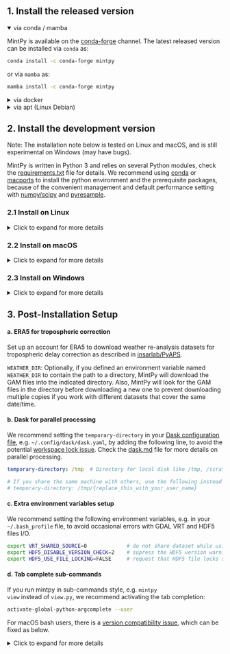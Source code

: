 ## 1. Install the released version ##

<p>
<details open>
<p><summary>via conda / mamba</summary></p>

MintPy is available on the <a href="https://anaconda.org/conda-forge/mintpy">conda-forge</a> channel. The latest released version can be installed via <code>conda</code> as:

```bash
conda install -c conda-forge mintpy
```

or via <code>mamba</code> as:

```bash
mamba install -c conda-forge mintpy
```

</details>

<details>
<p><summary>via docker</summary></p>

Docker allows one to run MintPy in a dedicated container, which is essentially an efficient virtual machine, and to be independent of the platform OS. First, install <a href="https://docs.docker.com/install">docker</a> if you have not already done so. Then run the following to pull the latest stable released container image version from <a href="https://github.com/insarlab/MintPy/pkgs/container/mintpy">MintPy GitHub Container Registry</a> to your local machine:

```bash
docker pull ghcr.io/insarlab/mintpy:latest
```

<p>Check <a href="./docker.md">docker.md</a> for more details on Docker container image usage, e.g. pulling the development version and running in a shell or Jupyter server.</p>
</details>

<details>
<p><summary>via apt (Linux Debian)</summary></p>

MintPy is available in the main archive of the <a href="https://tracker.debian.org/pkg/mintpy">Debian</a> GNU/Linux OS. It can be installed by using your favorite package manager or running the following command:

```bash
apt install mintpy
```

The same procedure, in principle, can be used in <a href="https://ubuntu.com">Ubuntu</a> and all the other <a href="https://wiki.debian.org/Derivatives/Census">Debian derivatives</a>. Check the <a href="https://salsa.debian.org/debian-gis-team/mintpy/-/blob/master/debian/README.Debian">Debian GIS Project</a> page for more detailed usage.
</details>
</p>

## 2. Install the development version ##

Note: The installation note below is tested on Linux and macOS, and is still experimental on Windows (may have bugs).

MintPy is written in Python 3 and relies on several Python modules, check the <a href="https://github.com/insarlab/MintPy/blob/main/requirements.txt">requirements.txt</a> file for details. We recommend using <a href="https://docs.conda.io/en/latest/miniconda.html">conda</a> or <a href="https://www.macports.org/install.php">macports</a> to install the python environment and the prerequisite packages, because of the convenient management and default performance setting with <a href="http://markus-beuckelmann.de/blog/boosting-numpy-blas.html">numpy/scipy</a> and <a href="https://pyresample.readthedocs.io/en/latest/installation.html#using-pykdtree">pyresample</a>.

### 2.1 Install on Linux ###

<p>
<details>
<p><summary>Click to expand for more details</summary></p>

<h4>a. Download source code</h4>

Run the following in your terminal to download the development version of MintPy:

```bash
cd ~/tools
git clone https://github.com/insarlab/MintPy.git
```

<h4>b. Install dependencies via conda</h4>

Install <a href="https://docs.conda.io/en/latest/miniconda.html">miniconda</a> if you have not already done so. You may need to close and restart the shell for changes to take effect.

```bash
# use wget or curl to download in the command line or click from the web browser
# for macOS, use Miniconda3-latest-MacOSX-x86_64.sh instead.
wget https://repo.anaconda.com/miniconda/Miniconda3-latest-Linux-x86_64.sh
bash Miniconda3-latest-Linux-x86_64.sh -b -p ~/tools/miniconda3
~/tools/miniconda3/bin/conda init bash
```

Install the dependencies into a custom existing environment [recommended] by running:

```bash
# To create a new custom environment, e.g. named "insar", run "conda create --name insar; conda activate insar"
# To speedup, try "conda install mamba", then use "mamba install" to replace "conda install" below

# Add "gdal'>=3'" below to install extra dependencies if you use ARIA, FRInGE, HyP3 or GMTSAR
# Add "isce2"     below to install extra dependencies if you use ISCE-2
conda install -c conda-forge --file ~/tools/MintPy/requirements.txt
```

<p>
<details>
<p><summary>Or install the dependencies to a new environment, e.g. named "mintpy", by running:</summary></p>

```bash
# Add "gdal'>=3'" below to install extra dependencies if you use ARIA, FRInGE, HyP3 or GMTSAR
# Add "isce2"     below to install extra dependencies if you use ISCE-2
conda create --name mintpy --file ~/tools/MintPy/requirements.txt
conda activate mintpy
```
</details>
</p>

<h4>c. Install MintPy</h4>

<details open>
<p><summary>via pip [recommended]</summary></p>

We recommend installing mintpy in the "editable" mode. This mode installs the package without copying files to your interpreter directory (e.g. the <code>site-packages</code> directory), thus, one could "edit" the source code and have changes take effect immediately without having to rebuild and reinstall.

```bash
python -m pip install -e ~/tools/MintPy
```
</details>

<details>
<p><summary>via path setup</summary></p>

Add below in your source file, e.g. <code>\~/.bash_profile</code> for <em>bash</em> users or <code>\~/.cshrc</code> for <em>csh/tcsh</em> users:

```bash
if [ -z ${PYTHONPATH+x} ]; then export PYTHONPATH=""; fi
export MINTPY_HOME=~/tools/MintPy
export PATH=${PATH}:${MINTPY_HOME}/src/mintpy/cli
export PYTHONPATH=${PYTHONPATH}:${MINTPY_HOME}/src
```
</details>
</details>
</p>

### 2.2 Install on macOS ###

<p>
<details>
<p><summary>Click to expand for more details</summary></p>

<p>Install Xcode with command line tools, if you have not already done so.</p>

<ul>
<li>Install <code>Xcode</code> from App store</li>

<li><p>Install <code>command line tools</code> within XCode and agree to the terms of license.</p></li>

<pre><code>xcode-select --install -s /Applications/Xcode.app/Contents/Developer/
sudo xcodebuild -license</code></pre>

<li>Install <a href="https://www.xquartz.org">XQuartz</a>, then restart the terminal.</li>
</ul>

<p>Install MintPy via conda, which is the same as the <a href="#21-install-on-linux">instruction for Linux</a>.</p>

<p>
<details>
<p><summary>Or install MintPy via MacPorts</summary></p>

Same as the instruction for Linux, except for the "b. Install dependencies" section, which is as below:

Install <a href="https://www.macports.org/install.php">macports</a> if you have not done so. Add the following at the bottom of your <code>~/.bash_profile</code> file:

```bash
# MacPorts Installer addition on 2017-09-02_at_01:27:12: adding an appropriate PATH variable for use with MacPorts.
export PATH=/opt/local/bin:/opt/local/sbin:${PATH}
export MANPATH=/opt/local/share/man:${MANPATH}
# Finished adapting your PATH environment variable for use with MacPorts.
```

Update the port tree with the following command. If your network prevents the use of rsync or svn via HTTP of the port tree, try <a href="https://trac.macports.org/wiki/howto/PortTreeTarball">Portfile Sync via a Snapshot Tarball</a>.

```
sudo port selfupdate
```

Install the dependencies by running the following:

```bash
# install dependencies with macports
# use "port -N install" to use the safe default for prompt questions
sudo port install $(cat MintPy/docs/ports.txt)

# install dependencies not available on macports: pysolid, pykml, pykdtree, pyresample, cdsapi
sudo -H /opt/local/bin/pip install git+https://github.com/insarlab/PySolid.git
sudo -H /opt/local/bin/pip install git+https://github.com/insarlab/PyAPS.git
sudo -H /opt/local/bin/pip install git+https://github.com/tylere/pykml.git
sudo -H /opt/local/bin/pip install git+https://github.com/storpipfugl/pykdtree.git
sudo -H /opt/local/bin/pip install git+https://github.com/pytroll/pyresample.git
sudo -H /opt/local/bin/pip install git+https://github.com/ecmwf/cdsapi.git
```
</details>
</details>
</p>
</p>

### 2.3 Install on Windows ###

<p>
<details>
<p><summary>Click to expand for more details</summary></p>

Same as the <a href="#21-install-on-linux">instruction for Linux</a>, except for the "c. Install MintPy" section, only the <code>pip install</code> approaches are recommended, as the <code>path setup</code> approach is not tested.
</details>
</p>

## 3. Post-Installation Setup ##

#### a. ERA5 for tropospheric correction ####

Set up an account for ERA5 to download weather re-analysis datasets for tropospheric delay correction as described in <a href="https://github.com/insarlab/pyaps#2-account-setup-for-era5">insarlab/PyAPS</a>.

<code>WEATHER_DIR</code>: Optionally, if you defined an environment variable named <code>WEATHER_DIR</code> to contain the path to a directory, MintPy will download the GAM files into the indicated directory. Also, MintPy will look for the GAM files in the directory before downloading a new one to prevent downloading multiple copies if you work with different datasets that cover the same date/time.

#### b. Dask for parallel processing ####

We recommend setting the <code>temporary-directory</code> in your <a href="https://docs.dask.org/en/stable/configuration.html">Dask configuration file</a>, e.g. <code>~/.config/dask/dask.yaml</code>, by adding the following line, to avoid the potential <a href="https://github.com/insarlab/MintPy/issues/725">workspace lock issue</a>. Check the <a href="./dask.md">dask.md</a> file for more details on parallel processing.

```yaml
temporary-directory: /tmp  # Directory for local disk like /tmp, /scratch, or /local

# If you share the same machine with others, use the following instead to avoid permission issues.
# temporary-directory: /tmp/{replace_this_with_your_user_name}
```

#### c. Extra environment variables setup ####

We recommend setting the following environment variables, e.g. in your <code>~/.bash_profile</code> file, to avoid occasional errors with GDAL VRT and HDF5 files I/O.

```bash
export VRT_SHARED_SOURCE=0             # do not share dataset while using GDAL VRT in a multi-threading environment
export HDF5_DISABLE_VERSION_CHECK=2    # supress the HDF5 version warning message (0 for abort; 1/2 for printout/suppress warning message)
export HDF5_USE_FILE_LOCKING=FALSE     # request that HDF5 file locks should NOT be used
```

#### d. Tab complete sub-commands ####

If you run mintpy in sub-commands style, e.g. <code>mintpy view</code> instead of <code>view.py</code>, we recommend activating the tab completion:

```bash
activate-global-python-argcomplete --user
```

For macOS bash users, there is a <a href="https://kislyuk.github.io/argcomplete/#global-completion">version compatibility issue</a>, which can be fixed as below.

<p>
<details>
<p><summary>Click to expand for more details</summary></p>

macOS ships with an older version of the bash shell, but <code>argcomplete</code> requires the newer version, which can be installed as below.

```bash
# check the current bash version: argcomplete requires bash>=4.2
echo $BASH_VERSION

# install via mamba
mamba install bash

# add the path to /etc/shells file
echo "${CONDA_PREFIX}/bin/bash" | sudo tee -a /etc/shells

# change your shell via chsh
chsh -s "${CONDA_PREFIX}/bin/bash"

# check the current bash version
echo $BASH_VERSION
```

Then run <code>activate-global-python-argcomplete --user</code> again. You may need to add the following to your <code>~/.bash_profile</code> file.

```bash
# bash completion
if [ -f ~/.bash_completion ]; then
    . ~/.bash_completion
fi
```
</details>
</p>

